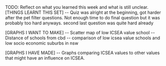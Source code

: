 TODO: Reflect on what you learned this week and what is still unclear.
[THINGS LEARNT THIS SET]
-- Quiz was alright at the beginning, got harder after the pet filter questions. Not enough time to do final question but it was probably too hard anyways. second last question was quite hard already

[GRAPHS I WANT TO MAKE]
-- Scatter map of low ICSEA value school
-- Distance of schools from cbd
-- comparison of low icsea value schools and low socio economic suburbs in nsw

[GRAPHS I HAVE MADE]
-- Graphs comparing ICSEA values to other values that might have an influence on ICSEA.
